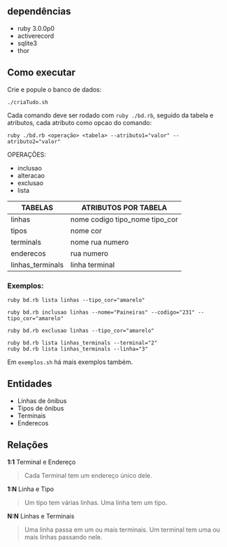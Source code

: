 ## dependências

- ruby 3.0.0p0
- activerecord
- sqlite3
- thor

## Como executar

Crie e popule o banco de dados:

```
./criaTudo.sh
```

Cada comando deve ser rodado com `ruby ./bd.rb`, seguido da tabela e atributos, cada atributo como opcao do comando:

```
ruby ./bd.rb <operação> <tabela> --atributo1="valor" --atributo2="valor"
```

OPERAÇÕES:

- inclusao
- alteracao
- exclusao
- lista

| TABELAS          | ATRIBUTOS POR TABELA           |
| ---------------- | ------------------------------ |
| linhas           | nome codigo tipo_nome tipo_cor |
| tipos            | nome cor                       |
| terminals        | nome rua numero           |
| enderecos        | rua numero                |
| linhas_terminals | linha terminal                 |

### Exemplos:

```
ruby bd.rb lista linhas --tipo_cor="amarelo"

ruby bd.rb inclusao linhas --nome="Paineiras" --codigo="231" --tipo_cor="amarelo"

ruby bd.rb exclusao linhas --tipo_cor="amarelo"

ruby bd.rb lista linhas_terminals --terminal="2"
ruby bd.rb lista linhas_terminals --linha="3"
```

Em `exemplos.sh` há mais exemplos também.

## Entidades

- Linhas de ônibus
- Tipos de ônibus
- Terminais
- Enderecos

## Relações

**1:1** Terminal e Endereço

> Cada Terminal tem um endereço único dele.

**1:N** Linha e Tipo

> Um tipo tem várias linhas.
> Uma linha tem um tipo.

**N:N** Linhas e Terminais

> Uma linha passa em um ou mais terminais.
> Um terminal tem uma ou mais linhas passando nele.

